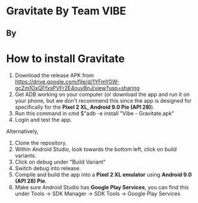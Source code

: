 # Gravitate By Team VIBE
## By

# How to install Gravitate

1. Download the release APK from https://drive.google.com/file/d/1YFmY0W-qcZm1OxQFfxsPVFr2E4ouyBnJ/view?usp=sharing
2. Get ADB working on your computer (or download the app and run it on your phone, but we don't recommend this since the app is designed for specifically for the **Pixel 2 XL, Android 9.0 Pie (API 28)**).
3. Run this command in cmd  $"adb -e install "Vibe - Gravitate.apk"
4. Login and test the app.

Alternatively,
1. Clone the repository.
2. Within Android Studio, look towards the bottom left, click on build variants.
3. Click on debug under "Build Variant"
4. Switch debug into release.
5. Compile and build the app into a **Pixel 2 XL emulator** using **Android 9.0 (API 28) Pie**.
6. Make sure Android Studio has **Google Play Services**, you can find this under Tools -> SDK Manager -> SDK Tools -> Google Play Services
